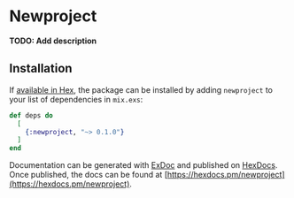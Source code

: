 # Newproject

**TODO: Add description**

## Installation

If [available in Hex](https://hex.pm/docs/publish), the package can be installed
by adding `newproject` to your list of dependencies in `mix.exs`:

```elixir
def deps do
  [
    {:newproject, "~> 0.1.0"}
  ]
end
```

Documentation can be generated with [ExDoc](https://github.com/elixir-lang/ex_doc)
and published on [HexDocs](https://hexdocs.pm). Once published, the docs can
be found at [https://hexdocs.pm/newproject](https://hexdocs.pm/newproject).

